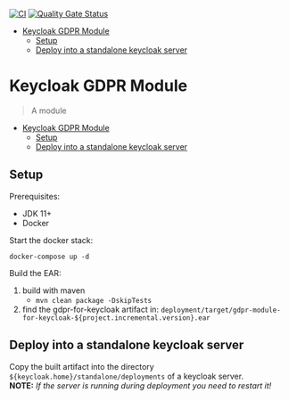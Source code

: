 [![CI](https://github.com/toolisticon/keycloak-gdpr-module/actions/workflows/build.yml/badge.svg)](https://github.com/toolisticon/keycloak-gdpr-module/actions/workflows/build.yml)
[![Quality Gate Status](https://sonarcloud.io/api/project_badges/measure?project=toolisticon_keycloak-gdpr-module&metric=alert_status)](https://sonarcloud.io/dashboard?id=toolisticon_keycloak-gdpr-module)

- [Keycloak GDPR Module](#keycloak-gdpr-module)
  - [Setup](#setup)
  - [Deploy into a standalone keycloak server](#deploy-into-a-standalone-keycloak-server)
# Keycloak GDPR Module

> A module

- [Keycloak GDPR Module](#keycloak-gdpr-module)
  - [Setup](#setup)
  - [Deploy into a standalone keycloak server](#deploy-into-a-standalone-keycloak-server)

## Setup

Prerequisites:
* JDK 11+
* Docker

Start the docker stack:

```
docker-compose up -d
```

Build the EAR:

1. build with maven
   * `mvn clean package -DskipTests`
2. find the gdpr-for-keycloak artifact in:
   `deployment/target/gdpr-module-for-keycloak-${project.incremental.version}.ear`

## Deploy into a standalone keycloak server

Copy the built artifact into the directory `${keycloak.home}/standalone/deployments` of a keycloak server.  
**NOTE:** *If the server is running during deployment you need to restart it!*